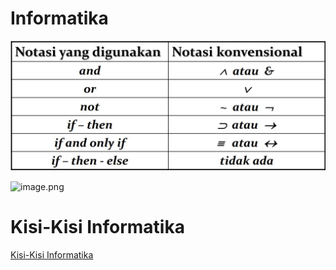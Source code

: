 # Informatika

![image.png](content/Notes,%20Articles,%20Dossiers/2025%20S.2%209.9%20Op.%20Remembrance%20REDRARS/Informatika/Informatika%201457554207c780789049cbbd1661a3e2/image.png)

![image.png](image%201.png)

# **Kisi-Kisi Informatika**

[Kisi-Kisi Informatika](Kisi-Kisi%20Informatika%2014e7554207c78047a01cca586774ef1b.md)